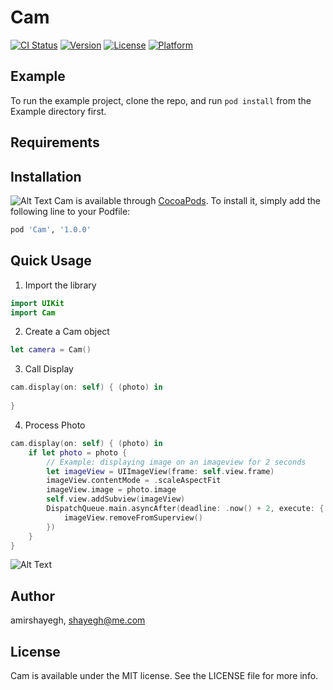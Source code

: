 # Cam

[![CI Status](https://img.shields.io/travis/amirshayegh/Cam.svg?style=flat)](https://travis-ci.org/amirshayegh/Cam)
[![Version](https://img.shields.io/cocoapods/v/Cam.svg?style=flat)](https://cocoapods.org/pods/Cam)
[![License](https://img.shields.io/cocoapods/l/Cam.svg?style=flat)](https://cocoapods.org/pods/Cam)
[![Platform](https://img.shields.io/cocoapods/p/Cam.svg?style=flat)](https://cocoapods.org/pods/Cam)

## Example

To run the example project, clone the repo, and run `pod install` from the Example directory first.

## Requirements

## Installation
![Alt Text](https://github.com/FreshworksStudio/Cam/blob/master/ReadmeFiles/capture.png)
Cam is available through [CocoaPods](https://cocoapods.org). To install
it, simply add the following line to your Podfile:

```ruby
pod 'Cam', '1.0.0'
```
## Quick Usage

1) Import the library

```Swift
import UIKit
import Cam
```

2) Create a Cam object

```Swift
let camera = Cam()
```

3) Call Display
```Swift
cam.display(on: self) { (photo) in
		
}
```

4) Process Photo 
```Swift
cam.display(on: self) { (photo) in
	if let photo = photo {
		// Example: displaying image on an imageview for 2 seconds
		let imageView = UIImageView(frame: self.view.frame)
		imageView.contentMode = .scaleAspectFit
		imageView.image = photo.image
		self.view.addSubview(imageView)
		DispatchQueue.main.asyncAfter(deadline: .now() + 2, execute: {
			imageView.removeFromSuperview()
		})
	}
}
```
![Alt Text](https://github.com/FreshworksStudio/Cam/blob/master/ReadmeFiles/captured.png)

## Author

amirshayegh, shayegh@me.com

## License

Cam is available under the MIT license. See the LICENSE file for more info.
